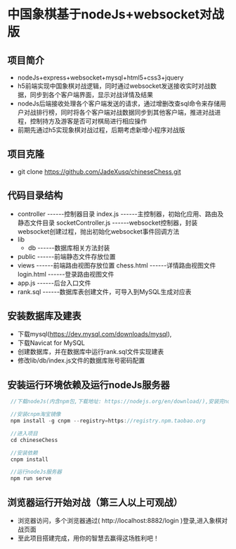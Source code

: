 # 中国象棋基于nodeJs+websocket对战版

## 项目简介
 - nodeJs+express+websocket+mysql+html5+css3+jquery
 - h5前端实现中国象棋对战逻辑，同时通过websocket发送接收实时对战数据，同步到各个客户端界面，显示对战详情及结果
 - nodeJs后端接收处理各个客户端发送的请求，通过增删改查sql命令来存储用户对战排行榜，同时将各个客户端对战数据同步到其他客户端，推进对战进程，控制持方及游客是否可对棋局进行相应操作
 - 前期先通过h5实现象棋对战过程，后期考虑新增小程序对战版

## 项目克隆
 - git clone https://github.com/JadeXusq/chineseChess.git

## 代码目录结构
  - controller              ------控制器目录
  	index.js                ------主控制器，初始化应用、路由及静态文件目录
  	socketController.js     ------websocket控制器，封装websocket创建过程，抛出初始化websocket事件回调方法
  - lib
    - db        			      ------数据库相关方法封装
  - public        			    ------前端静态文件存放位置
  - views        			      ------前端路由视图存放位置
  	chess.html       		    ------详情路由视图文件
  	login.html              ------登录路由视图文件
  - app.js        			    ------后台入口文件
  - rank.sql        		    ------数据库表创建文件，可导入到MySQL生成对应表

## 安装数据库及建表
 - 下载mysql(https://dev.mysql.com/downloads/mysql),
 - 下载Navicat for MySQL
 - 创建数据库，并在数据库中运行rank.sql文件实现建表
 - 修改lib/db/index.js文件的数据库账号密码配置

## 安装运行环境依赖及运行nodeJs服务器
```javascript
 //下载nodeJs(内含npm包,下载地址: https://nodejs.org/en/download/),安装完node -v,npm -v测试是否安装成功及查看版本号，具体这边不在赘述

 //安装cnpm淘宝镜像
 npm install -g cnpm --registry=https://registry.npm.taobao.org

 //进入项目
 cd chineseChess

 //安装依赖
 cnpm install

 //运行nodeJs服务器
 npm run serve
 ```

## 浏览器运行开始对战（第三人以上可观战）
 - 浏览器访问，多个浏览器通过( http://localhost:8882/login )登录,进入象棋对战页面
 - 至此项目搭建完成，用你的智慧去赢得这场胜利吧！
